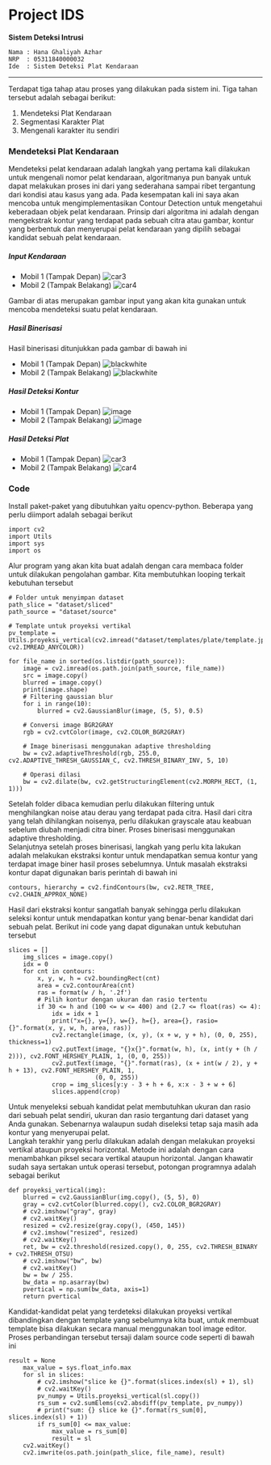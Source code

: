 # Project IDS
<b> Sistem Deteksi Intrusi </b> <br>
```
Nama : Hana Ghaliyah Azhar  
NRP  : 05311840000032
Ide  : Sistem Deteksi Plat Kendaraan
```

------------------------------------------------------------------------------------------------------------------------------------------------------------------------------

Terdapat tiga tahap atau proses yang dilakukan pada sistem ini. Tiga tahan tersebut adalah sebagai berikut:
1. Mendeteksi Plat Kendaraan
2. Segmentasi Karakter Plat
3. Mengenali karakter itu sendiri

### Mendeteksi Plat Kendaraan
Mendeteksi pelat kendaraan adalah langkah yang pertama kali dilakukan untuk mengenali nomor pelat kendaraan, algoritmanya pun banyak untuk dapat melakukan proses ini dari yang sederahana sampai ribet tergantung dari kondisi atau kasus yang ada. Pada kesempatan kali ini saya akan mencoba untuk mengimplementasikan Contour Detection untuk mengetahui keberadaan objek pelat kendaraan. Prinsip dari algoritma ini adalah dengan mengekstrak kontur yang terdapat pada sebuah citra atau gambar, kontur yang berbentuk dan menyerupai pelat kendaraan yang dipilih sebagai kandidat sebuah pelat kendaraan.
##### Input Kendaraan 
- Mobil 1 (Tampak Depan) 
![car3](https://user-images.githubusercontent.com/26424136/104130821-7609e000-53a5-11eb-94ce-3a4008ab9aa4.jpg)
- Mobil 2 (Tampak Belakang)
![car4](https://user-images.githubusercontent.com/26424136/104130807-6c807800-53a5-11eb-86be-39fdacabe609.jpg)

Gambar di atas merupakan gambar input yang akan kita gunakan untuk mencoba mendeteksi suatu pelat kendaraan. 

##### Hasil Binerisasi
Hasil binerisasi ditunjukkan pada gambar di bawah ini
- Mobil 1 (Tampak Depan) 
![blackwhite](https://user-images.githubusercontent.com/26424136/104130899-e1ec4880-53a5-11eb-9a8a-64bee829ca38.jpg)
- Mobil 2 (Tampak Belakang)
![blackwhite](https://user-images.githubusercontent.com/26424136/104130923-09dbac00-53a6-11eb-9703-89769d40fc3a.jpg)

##### Hasil Deteksi Kontur
- Mobil 1 (Tampak Depan) 
![image](https://user-images.githubusercontent.com/26424136/104130901-e4e73900-53a5-11eb-8c76-a3151a9e7b0c.jpg)
- Mobil 2 (Tampak Belakang)
![image](https://user-images.githubusercontent.com/26424136/104130927-0cd69c80-53a6-11eb-8f06-e860bbc7bf65.jpg)


##### Hasil Deteksi Plat
- Mobil 1 (Tampak Depan) 
![car3](https://user-images.githubusercontent.com/26424136/104130828-81f5a200-53a5-11eb-9fd4-fbfe42f5cb8b.jpg)
- Mobil 2 (Tampak Belakang)
![car4](https://user-images.githubusercontent.com/26424136/104130831-85892900-53a5-11eb-9011-5c962af531c3.jpg)

### Code
Install paket-paket yang dibutuhkan yaitu opencv-python. Beberapa yang perlu diimport adalah sebagai berikut
```
import cv2
import Utils
import sys
import os
```
Alur program yang akan kita buat adalah dengan cara membaca folder untuk dilakukan pengolahan gambar. Kita membutuhkan looping terkait kebutuhan tersebut
```
# Folder untuk menyimpan dataset
path_slice = "dataset/sliced"
path_source = "dataset/source"

# Template untuk proyeksi vertikal
pv_template = Utils.proyeksi_vertical(cv2.imread("dataset/templates/plate/template.jpg", cv2.IMREAD_ANYCOLOR))

for file_name in sorted(os.listdir(path_source)):
    image = cv2.imread(os.path.join(path_source, file_name))
    src = image.copy()
    blurred = image.copy()
    print(image.shape)
    # Filtering gaussian blur
    for i in range(10):
        blurred = cv2.GaussianBlur(image, (5, 5), 0.5)

    # Conversi image BGR2GRAY
    rgb = cv2.cvtColor(image, cv2.COLOR_BGR2GRAY)

    # Image binerisasi menggunakan adaptive thresholding
    bw = cv2.adaptiveThreshold(rgb, 255.0, cv2.ADAPTIVE_THRESH_GAUSSIAN_C, cv2.THRESH_BINARY_INV, 5, 10)

    # Operasi dilasi
    bw = cv2.dilate(bw, cv2.getStructuringElement(cv2.MORPH_RECT, (1, 1)))
```
Setelah folder dibaca kemudian perlu dilakukan filtering untuk menghilangkan noise atau derau yang terdapat pada citra. Hasil dari citra yang telah dihilangkan noisenya, perlu dilakukan grayscale atau keabuan sebelum diubah menjadi citra biner. Proses binerisasi menggunakan adaptive thresholding. <br>
Selanjutnya setelah proses binerisasi, langkah yang perlu kita lakukan adalah melakukan ekstraksi kontur untuk mendapatkan semua kontur yang terdapat image biner hasil proses sebelumnya. Untuk masalah ekstraksi kontur dapat digunakan baris perintah di bawah ini
```
contours, hierarchy = cv2.findContours(bw, cv2.RETR_TREE, cv2.CHAIN_APPROX_NONE)
```
Hasil dari ekstraksi kontur sangatlah banyak sehingga perlu dilakukan seleksi kontur untuk mendapatkan kontur yang benar-benar kandidat dari sebuah pelat. Berikut ini code yang dapat digunakan untuk kebutuhan tersebut
```
slices = []
    img_slices = image.copy()
    idx = 0
    for cnt in contours:
        x, y, w, h = cv2.boundingRect(cnt)
        area = cv2.contourArea(cnt)
        ras = format(w / h, '.2f')
        # Pilih kontur dengan ukuran dan rasio tertentu
        if 30 <= h and (100 <= w <= 400) and (2.7 <= float(ras) <= 4):
            idx = idx + 1
            print("x={}, y={}, w={}, h={}, area={}, rasio={}".format(x, y, w, h, area, ras))
            cv2.rectangle(image, (x, y), (x + w, y + h), (0, 0, 255), thickness=1)
            cv2.putText(image, "{}x{}".format(w, h), (x, int(y + (h / 2))), cv2.FONT_HERSHEY_PLAIN, 1, (0, 0, 255))
            cv2.putText(image, "{}".format(ras), (x + int(w / 2), y + h + 13), cv2.FONT_HERSHEY_PLAIN, 1,
                        (0, 0, 255))
            crop = img_slices[y:y - 3 + h + 6, x:x - 3 + w + 6]
            slices.append(crop)
```
Untuk menyeleksi sebuah kandidat pelat membutuhkan ukuran dan rasio dari sebuah pelat sendiri, ukuran dan rasio tergantung dari dataset yang Anda gunakan. Sebenarnya walaupun sudah diseleksi tetap saja masih ada kontur yang menyerupai pelat. <br>
Langkah terakhir yang perlu dilakukan adalah dengan melakukan proyeksi vertikal ataupun proyeksi horizontal. Metode ini adalah dengan cara menambahkan piksel secara vertikal ataupun horizontal. Jangan khawatir sudah saya sertakan untuk operasi tersebut, potongan programnya adalah sebagai berikut
```
def proyeksi_vertical(img):
    blurred = cv2.GaussianBlur(img.copy(), (5, 5), 0)
    gray = cv2.cvtColor(blurred.copy(), cv2.COLOR_BGR2GRAY)
    # cv2.imshow("gray", gray)
    # cv2.waitKey()
    resized = cv2.resize(gray.copy(), (450, 145))
    # cv2.imshow("resized", resized)
    # cv2.waitKey()
    ret, bw = cv2.threshold(resized.copy(), 0, 255, cv2.THRESH_BINARY + cv2.THRESH_OTSU)
    # cv2.imshow("bw", bw)
    # cv2.waitKey()
    bw = bw / 255.
    bw_data = np.asarray(bw)
    pvertical = np.sum(bw_data, axis=1)
    return pvertical
```
Kandidat-kandidat pelat yang terdeteksi dilakukan proyeksi vertikal dibandingkan dengan template yang sebelumnya kita buat, untuk membuat template bisa dilakukan secara manual menggunakan tool image editor. Proses perbandingan tersebut tersaji dalam source code seperti di bawah ini
```
result = None
    max_value = sys.float_info.max
    for sl in slices:
        # cv2.imshow("slice ke {}".format(slices.index(sl) + 1), sl)
        # cv2.waitKey()
        pv_numpy = Utils.proyeksi_vertical(sl.copy())
        rs_sum = cv2.sumElems(cv2.absdiff(pv_template, pv_numpy))
        # print("sum: {} slice ke {}".format(rs_sum[0], slices.index(sl) + 1))
        if rs_sum[0] <= max_value:
            max_value = rs_sum[0]
            result = sl
    cv2.waitKey()
    cv2.imwrite(os.path.join(path_slice, file_name), result)
```
